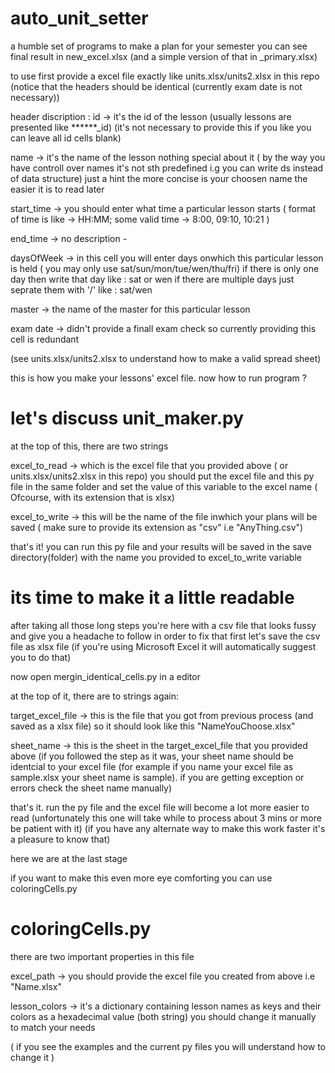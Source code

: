 # auto_unit_setter
a humble set of programs to make a plan for your semester
you can see final result in new_excel.xlsx
(and a simple version of that in _primary.xlsx)

to use first provide a excel file exactly like units.xlsx/units2.xlsx in this repo (notice that the headers should be identical (currently exam date is not necessary))

header discription :
id -> it's the id of the lesson (usually lessons are presented like ******_id) (it's not necessary to provide this if you like you can leave all id cells blank)

name -> it's the name of the lesson nothing special about it ( by the way you have controll over names it's not sth predefined i.g you can write ds instead of data structure)
just a hint the more concise is your choosen name the easier it is to read later

start_time -> you should enter what time a particular lesson starts ( format of time is like -> HH:MM;  some valid time -> 8:00, 09:10, 10:21 )

end_time -> no description _-_

daysOfWeek -> in this cell you will enter days onwhich this particular lesson is held ( you may only use sat/sun/mon/tue/wen/thu/fri)
if there is only one day then write that day like : sat or wen
if there are multiple days just seprate them with '/' like : sat/wen

master -> the name of the master for this particular lesson

exam date -> didn't provide a finall exam check so currently providing this cell is redundant

(see units.xlsx/units2.xlsx to understand how to make a valid spread sheet)


this is how you make your lessons' excel file. now how to run program ?

# let's discuss unit_maker.py 
at the top of this, there are two strings 

excel_to_read -> which is the excel file that you provided above ( or units.xlsx/units2.xlsx in this repo)
you should put the excel file and this py file in the same folder and set the value of this variable to the excel name ( Ofcourse, with its extension that is xlsx)

excel_to_write -> this will be the name of the file inwhich your plans will be saved ( make sure to provide its extension as "csv" i.e "AnyThing.csv")

that's it!
you can run this py file and your results will be saved in the save directory(folder) with the name you provided to excel_to_write variable


# its time to make it a little readable

after taking all those long steps you're here with a csv file that looks fussy and give you a headache to follow
in order to fix that first let's save the csv file as xlsx file (if you're using Microsoft Excel it will automatically suggest you to do that)

now open mergin_identical_cells.py in a editor

at the top of it, there are to strings again:

target_excel_file -> this is the file that you got from previous process (and saved as a xlsx file) so it should look like this "NameYouChoose.xlsx"

sheet_name -> this is the sheet in the target_excel_file that you provided above (if you followed the step as it was, your sheet name should be identcial to your excel file (for example if you name your excel file as sample.xlsx your sheet name is sample). if you are getting exception or errors check the sheet name manually)

that's it. run the py file and the excel file will become a lot more easier to read
(unfortunately this one will take while to process about 3 mins or more be patient with it)
(if you have any alternate way to make this work faster it's a pleasure to know that)

here we are at the last stage

if you want to make this even more eye comforting you can use coloringCells.py

# coloringCells.py

there are two important properties in this file 

excel_path -> you should provide the excel file you created from above i.e "Name.xlsx"

lesson_colors -> it's a dictionary containing lesson names as keys and their colors as a hexadecimal value (both string)
you should change it manually to match your needs

( if you see the examples and the current py files you will understand how to change it )




